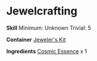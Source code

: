 <!-- TITLE: Cosmic Dust -->
<!-- SUBTITLE:  -->
# Jewelcrafting
**Skill**
Minimum: Unknown
Trivial: 5

**Container**
[Jeweler's Kit](jewelers-kit)

**Ingredients**
[Cosmic Essence](cosmic-essence) x 1
